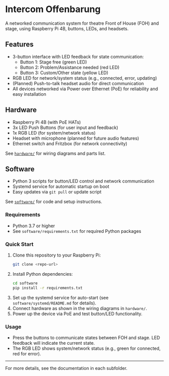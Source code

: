 # Intercom Offenbarung

A networked communication system for theatre Front of House (FOH) and stage, using Raspberry Pi 4B, buttons, LEDs, and headsets.


## Features
- 3-button interface with LED feedback for state communication:
  - Button 1: Stage free (green LED)
  - Button 2: Problem/Assistance needed (red LED)
  - Button 3: Custom/Other state (yellow LED)
- RGB LED for network/system status (e.g., connected, error, updating)
- (Planned) Push-to-talk headset audio for direct communication
- All devices networked via Power over Ethernet (PoE) for reliability and easy installation


## Hardware
- Raspberry Pi 4B (with PoE HATs)
- 3x LED Push Buttons (for user input and feedback)
- 1x RGB LED (for system/network status)
- Headset with microphone (planned for future audio features)
- Ethernet switch and Fritzbox (for network connectivity)


See [`hardware/`](hardware/) for wiring diagrams and parts list.


## Software
- Python 3 scripts for button/LED control and network communication
- Systemd service for automatic startup on boot
- Easy updates via `git pull` or update script


See [`software/`](software/) for code and setup instructions.

### Requirements
- Python 3.7 or higher
- See `software/requirements.txt` for required Python packages

### Quick Start
1. Clone this repository to your Raspberry Pi:
   ```bash
   git clone <repo-url>
   ```
2. Install Python dependencies:
   ```bash
   cd software
   pip install -r requirements.txt
   ```
3. Set up the systemd service for auto-start (see `software/systemd/README.md` for details).
4. Connect hardware as shown in the wiring diagrams in `hardware/`.
5. Power up the device via PoE and test button/LED functionality.

### Usage
- Press the buttons to communicate states between FOH and stage. LED feedback will indicate the current state.
- The RGB LED shows system/network status (e.g., green for connected, red for error).

---
For more details, see the documentation in each subfolder.